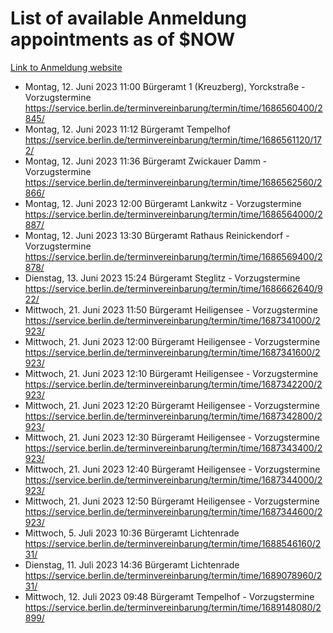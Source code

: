 # List of available Anmeldung appointments as of $NOW
[Link to Anmeldung website](https://service.berlin.de/terminvereinbarung/termin/tag.php?termin=1&anliegen[]=120686&dienstleisterlist=122210,122217,327316,122219,327312,122227,327314,122231,327346,122243,327348,122254,122252,329742,122260,329745,122262,329748,122271,327278,122273,327274,122277,327276,330436,122280,327294,122282,327290,122284,327292,122291,327270,122285,327266,122286,327264,122296,327268,150230,329760,122297,327286,122294,327284,122312,329763,122314,329775,122304,327330,122311,327334,122309,327332,317869,122281,327352,122279,329772,122283,122276,327324,122274,327326,122267,329766,122246,327318,122251,327320,122257,327322,122208,327298,122226,327300&herkunft=http%3A%2F%2Fservice.berlin.de%2Fdienstleistung%2F120686%2F)
- Montag, 12. Juni 2023 11:00 Bürgeramt 1 (Kreuzberg), Yorckstraße - Vorzugstermine https://service.berlin.de/terminvereinbarung/termin/time/1686560400/2845/
- Montag, 12. Juni 2023 11:12 Bürgeramt Tempelhof https://service.berlin.de/terminvereinbarung/termin/time/1686561120/172/
- Montag, 12. Juni 2023 11:36 Bürgeramt Zwickauer Damm - Vorzugstermine https://service.berlin.de/terminvereinbarung/termin/time/1686562560/2866/
- Montag, 12. Juni 2023 12:00 Bürgeramt Lankwitz - Vorzugstermine https://service.berlin.de/terminvereinbarung/termin/time/1686564000/2887/
- Montag, 12. Juni 2023 13:30 Bürgeramt Rathaus Reinickendorf - Vorzugstermine https://service.berlin.de/terminvereinbarung/termin/time/1686569400/2878/
- Dienstag, 13. Juni 2023 15:24 Bürgeramt Steglitz - Vorzugstermine https://service.berlin.de/terminvereinbarung/termin/time/1686662640/922/
- Mittwoch, 21. Juni 2023 11:50 Bürgeramt Heiligensee - Vorzugstermine https://service.berlin.de/terminvereinbarung/termin/time/1687341000/2923/
- Mittwoch, 21. Juni 2023 12:00 Bürgeramt Heiligensee - Vorzugstermine https://service.berlin.de/terminvereinbarung/termin/time/1687341600/2923/
- Mittwoch, 21. Juni 2023 12:10 Bürgeramt Heiligensee - Vorzugstermine https://service.berlin.de/terminvereinbarung/termin/time/1687342200/2923/
- Mittwoch, 21. Juni 2023 12:20 Bürgeramt Heiligensee - Vorzugstermine https://service.berlin.de/terminvereinbarung/termin/time/1687342800/2923/
- Mittwoch, 21. Juni 2023 12:30 Bürgeramt Heiligensee - Vorzugstermine https://service.berlin.de/terminvereinbarung/termin/time/1687343400/2923/
- Mittwoch, 21. Juni 2023 12:40 Bürgeramt Heiligensee - Vorzugstermine https://service.berlin.de/terminvereinbarung/termin/time/1687344000/2923/
- Mittwoch, 21. Juni 2023 12:50 Bürgeramt Heiligensee - Vorzugstermine https://service.berlin.de/terminvereinbarung/termin/time/1687344600/2923/
- Mittwoch, 5. Juli 2023 10:36 Bürgeramt Lichtenrade https://service.berlin.de/terminvereinbarung/termin/time/1688546160/231/
- Dienstag, 11. Juli 2023 14:36 Bürgeramt Lichtenrade https://service.berlin.de/terminvereinbarung/termin/time/1689078960/231/
- Mittwoch, 12. Juli 2023 09:48 Bürgeramt Tempelhof - Vorzugstermine https://service.berlin.de/terminvereinbarung/termin/time/1689148080/2899/
